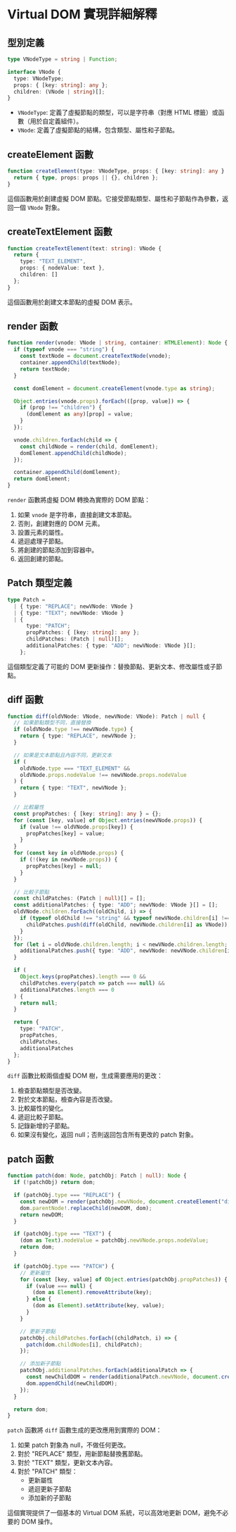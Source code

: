 # Virtual DOM 實現詳細解釋

## 型別定義

```typescript
type VNodeType = string | Function;

interface VNode {
  type: VNodeType;
  props: { [key: string]: any };
  children: (VNode | string)[];
}
```

- `VNodeType`: 定義了虛擬節點的類型，可以是字符串（對應 HTML 標籤）或函數（用於自定義組件）。
- `VNode`: 定義了虛擬節點的結構，包含類型、屬性和子節點。

## createElement 函數

```typescript
function createElement(type: VNodeType, props: { [key: string]: any } | null, ...children: (VNode | string)[]): VNode {
  return { type, props: props || {}, children };
}
```

這個函數用於創建虛擬 DOM 節點。它接受節點類型、屬性和子節點作為參數，返回一個 `VNode` 對象。

## createTextElement 函數

```typescript
function createTextElement(text: string): VNode {
  return {
    type: "TEXT_ELEMENT",
    props: { nodeValue: text },
    children: []
  };
}
```

這個函數用於創建文本節點的虛擬 DOM 表示。

## render 函數

```typescript
function render(vnode: VNode | string, container: HTMLElement): Node {
  if (typeof vnode === "string") {
    const textNode = document.createTextNode(vnode);
    container.appendChild(textNode);
    return textNode;
  }

  const domElement = document.createElement(vnode.type as string);

  Object.entries(vnode.props).forEach(([prop, value]) => {
    if (prop !== "children") {
      (domElement as any)[prop] = value;
    }
  });

  vnode.children.forEach(child => {
    const childNode = render(child, domElement);
    domElement.appendChild(childNode);
  });

  container.appendChild(domElement);
  return domElement;
}
```

`render` 函數將虛擬 DOM 轉換為實際的 DOM 節點：
1. 如果 `vnode` 是字符串，直接創建文本節點。
2. 否則，創建對應的 DOM 元素。
3. 設置元素的屬性。
4. 遞迴處理子節點。
5. 將創建的節點添加到容器中。
6. 返回創建的節點。

## Patch 類型定義

```typescript
type Patch = 
  | { type: "REPLACE"; newVNode: VNode }
  | { type: "TEXT"; newVNode: VNode }
  | { 
      type: "PATCH"; 
      propPatches: { [key: string]: any }; 
      childPatches: (Patch | null)[];
      additionalPatches: { type: "ADD"; newVNode: VNode }[];
    };
```

這個類型定義了可能的 DOM 更新操作：替換節點、更新文本、修改屬性或子節點。

## diff 函數

```typescript
function diff(oldVNode: VNode, newVNode: VNode): Patch | null {
  // 如果節點類型不同，直接替換
  if (oldVNode.type !== newVNode.type) {
    return { type: "REPLACE", newVNode };
  }

  // 如果是文本節點且內容不同，更新文本
  if (
    oldVNode.type === "TEXT_ELEMENT" &&
    oldVNode.props.nodeValue !== newVNode.props.nodeValue
  ) {
    return { type: "TEXT", newVNode };
  }

  // 比較屬性
  const propPatches: { [key: string]: any } = {};
  for (const [key, value] of Object.entries(newVNode.props)) {
    if (value !== oldVNode.props[key]) {
      propPatches[key] = value;
    }
  }
  for (const key in oldVNode.props) {
    if (!(key in newVNode.props)) {
      propPatches[key] = null;
    }
  }

  // 比較子節點
  const childPatches: (Patch | null)[] = [];
  const additionalPatches: { type: "ADD"; newVNode: VNode }[] = [];
  oldVNode.children.forEach((oldChild, i) => {
    if (typeof oldChild !== "string" && typeof newVNode.children[i] !== "string") {
      childPatches.push(diff(oldChild, newVNode.children[i] as VNode));
    }
  });
  for (let i = oldVNode.children.length; i < newVNode.children.length; i++) {
    additionalPatches.push({ type: "ADD", newVNode: newVNode.children[i] as VNode });
  }

  if (
    Object.keys(propPatches).length === 0 &&
    childPatches.every(patch => patch === null) &&
    additionalPatches.length === 0
  ) {
    return null;
  }

  return {
    type: "PATCH",
    propPatches,
    childPatches,
    additionalPatches
  };
}
```

`diff` 函數比較兩個虛擬 DOM 樹，生成需要應用的更改：
1. 檢查節點類型是否改變。
2. 對於文本節點，檢查內容是否改變。
3. 比較屬性的變化。
4. 遞迴比較子節點。
5. 記錄新增的子節點。
6. 如果沒有變化，返回 null；否則返回包含所有更改的 patch 對象。

## patch 函數

```typescript
function patch(dom: Node, patchObj: Patch | null): Node {
  if (!patchObj) return dom;

  if (patchObj.type === "REPLACE") {
    const newDOM = render(patchObj.newVNode, document.createElement("div"));
    dom.parentNode!.replaceChild(newDOM, dom);
    return newDOM;
  }

  if (patchObj.type === "TEXT") {
    (dom as Text).nodeValue = patchObj.newVNode.props.nodeValue;
    return dom;
  }

  if (patchObj.type === "PATCH") {
    // 更新屬性
    for (const [key, value] of Object.entries(patchObj.propPatches)) {
      if (value === null) {
        (dom as Element).removeAttribute(key);
      } else {
        (dom as Element).setAttribute(key, value);
      }
    }

    // 更新子節點
    patchObj.childPatches.forEach((childPatch, i) => {
      patch(dom.childNodes[i], childPatch);
    });

    // 添加新子節點
    patchObj.additionalPatches.forEach(additionalPatch => {
      const newChildDOM = render(additionalPatch.newVNode, document.createElement("div"));
      dom.appendChild(newChildDOM);
    });
  }

  return dom;
}
```

`patch` 函數將 `diff` 函數生成的更改應用到實際的 DOM：
1. 如果 patch 對象為 null，不做任何更改。
2. 對於 "REPLACE" 類型，用新節點替換舊節點。
3. 對於 "TEXT" 類型，更新文本內容。
4. 對於 "PATCH" 類型：
   - 更新屬性
   - 遞迴更新子節點
   - 添加新的子節點

這個實現提供了一個基本的 Virtual DOM 系統，可以高效地更新 DOM，避免不必要的 DOM 操作。
